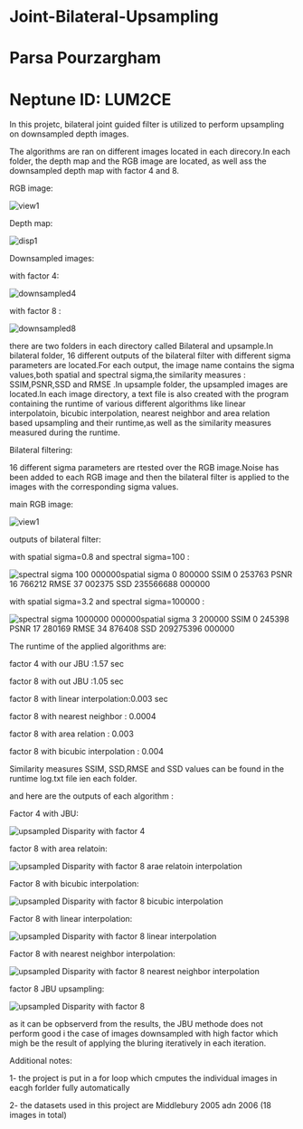 # Joint-Bilateral-Upsampling
 # Parsa Pourzargham 
 # Neptune ID: LUM2CE

In this projetc, bilateral joint guided filter is utilized to perform upsampling on downsampled depth images.

The algorithms are ran on different images located in each direcory.In each folder, the depth map and the RGB image are located, as well ass the downsampled depth map with factor 4 and 8.

RGB image:

![view1](https://user-images.githubusercontent.com/72257286/144595384-a9172e72-94ba-4020-a5ee-83a7adfd0486.png)

Depth map:


![disp1](https://user-images.githubusercontent.com/72257286/144595420-ff1947c3-66e7-4a89-a572-9f84c5d4919a.png)


Downsampled images:

with factor 4:

![downsampled4](https://user-images.githubusercontent.com/72257286/144610737-77861e0c-0022-4ea9-bbac-a91eb0d4e9f2.png)


with factor 8 :

![downsampled8](https://user-images.githubusercontent.com/72257286/144610779-e197da67-40d2-47d2-9962-944d3d87ae23.png)



there are two folders in each directory called Bilateral and upsample.In bilateral folder, 16 different outputs of the bilateral filter with different sigma parameters are located.For each output, the image name contains the sigma values,both spatial and spectral sigma,the similarity measures : SSIM,PSNR,SSD and RMSE .In upsample folder, the upsampled images are located.In each image directory, a text file is also created with the program containing the runtime of various different algorithms like linear interpolatoin, bicubic interpolation, nearest neighbor and area relation based upsampling and their runtime,as well as the similarity measures measured during the runtime.


Bilateral filtering:

16 different sigma parameters are rtested over the RGB image.Noise has been added to each RGB image and then the bilateral filter is applied to the images with the corresponding sigma values.

main RGB image:


![view1](https://user-images.githubusercontent.com/72257286/144596330-da56156c-ce49-4ffb-80ab-ec9c8e5c2110.png)

outputs of bilateral filter:

with spatial sigma=0.8 and spectral sigma=100 :


![spectral sigma  100 000000spatial sigma 0 800000 SSIM 0 253763 PSNR 16 766212 RMSE 37 002375 SSD 235566688 000000](https://user-images.githubusercontent.com/72257286/144596440-73b36e2c-6881-4f87-a37d-af30fdb3e503.png)

with spatial sigma=3.2 and spectral sigma=100000 :



![spectral sigma  1000000 000000spatial sigma 3 200000 SSIM 0 245398 PSNR 17 280169 RMSE 34 876408 SSD 209275396 000000](https://user-images.githubusercontent.com/72257286/144596516-982e9dbc-988f-49c8-bf5f-b86cad4c230d.png)

The runtime of the applied algorithms are:

factor 4 with our JBU :1.57 sec

factor 8 with out JBU :1.05 sec

factor 8 with linear interpolation:0.003 sec

factor 8 with nearest neighbor : 0.0004

factor 8 with area relation : 0.003

factor 8 with bicubic interpolation : 0.004

Similarity measures SSIM, SSD,RMSE and SSD values can be found in the runtime log.txt file ien each folder.

and here are the outputs of each algorithm :

Factor 4 with JBU:

![upsampled Disparity with factor 4](https://user-images.githubusercontent.com/72257286/144610901-118e9cbb-803b-44a1-bcb2-40a96f4c4455.png)


factor 8 with area relatoin:

![upsampled Disparity with factor 8 arae relatoin interpolation ](https://user-images.githubusercontent.com/72257286/144610915-03eeb293-311a-4898-9f5b-cd719d3e5d80.png)

Factor 8 with bicubic interpolation:

![upsampled Disparity with factor 8 bicubic interpolation ](https://user-images.githubusercontent.com/72257286/144610921-0c5137c8-1223-4ce4-b467-a7203b2bc8e8.png)


Factor 8 with linear interpolation:

![upsampled Disparity with factor 8 linear interpolation ](https://user-images.githubusercontent.com/72257286/144610929-fe98a541-b69f-47c3-a2a2-9e89f5af8d87.png)

Factor 8 with nearest neighbor interpolation:

![upsampled Disparity with factor 8 nearest neighbor interpolation ](https://user-images.githubusercontent.com/72257286/144610950-4bdaf16f-d708-4ffb-a5d4-50da0709e6e3.png)


factor 8 JBU upsampling:

![upsampled Disparity with factor 8](https://user-images.githubusercontent.com/72257286/144610960-2cc3e821-83b7-4dbb-b171-df296e250bcb.png)


as it can be opbserverd from the results, the JBU methode does not perform good i the case of images downsampled with high factor which migh be the result of applying the bluring iteratively in each iteration.


Additional notes:

1- the project is put in a for loop which cmputes the individual images in eacgh forlder fully automatically

2- the datasets used in this project are Middlebury 2005 adn 2006 (18 images in total)

